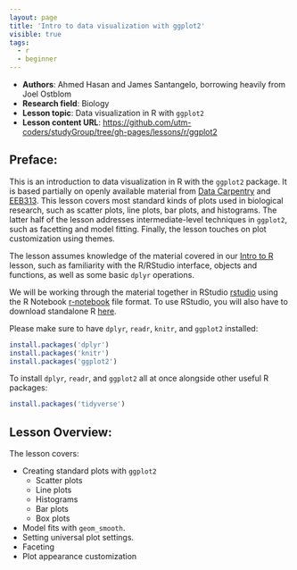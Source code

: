 ```yaml
---
layout: page
title: 'Intro to data visualization with ggplot2'
visible: true
tags:
  - r
  - beginner
---
```


 - **Authors**: Ahmed Hasan and James Santangelo, borrowing heavily from Joel Ostblom
 - **Research field**: Biology
 - **Lesson topic**: Data visualization in R with `ggplot2`
 - **Lesson content URL**: <https://github.com/utm-coders/studyGroup/tree/gh-pages/lessons/r/ggplot2>

## Preface: ##

This is an introduction to data visualization in R with the `ggplot2` package.
It is based partially on openly available material from [Data
Carpentry][data-carpentry] and [EEB313][rcourse]. This lesson covers most
standard kinds of plots used in biological research, such as scatter plots,
line plots, bar plots, and histograms. The latter half of the lesson addresses
intermediate-level techniques in `ggplot2`, such as facetting and model
fitting.  Finally, the lesson touches on plot customization using themes.

The lesson assumes knowledge of the material covered in our [Intro to
R][r-intro] lesson, such as familiarity with the R/RStudio interface, objects
and functions, as well as some basic `dplyr` operations.

We will be working through the material together in RStudio [rstudio] using the
R Notebook [r-notebook] file format. To use RStudio, you will also have to download
standalone R [here][r-install]. 

Please make sure to have `dplyr`, `readr`, `knitr`, and `ggplot2` installed:

```R
install.packages('dplyr')
install.packages('knitr')
install.packages('ggplot2')
```

To install `dplyr`, `readr`, and `ggplot2` all at once alongside 
other useful R packages:

```R
install.packages('tidyverse')
```

## Lesson Overview: ##

The lesson covers:

* Creating standard plots with `ggplot2`
    * Scatter plots
    * Line plots
    * Histograms
    * Bar plots
    * Box plots
* Model fits with `geom_smooth`.
* Setting universal plot settings.
* Faceting
* Plot appearance customization


[data-carpentry]: https://datacarpentry.org/R-ecology-lesson/
[rcourse]: https://uoftcoders.github.io/rcourse/
[rstudio]: https://www.rstudio.com/products/rstudio/download/
[r-install]: https://cran.r-project.org/bin/
[r-intro]: https://github.com/utm-coders/studyGroup/tree/gh-pages/lessons/r/intro
[r-notebook]: https://bookdown.org/yihui/rmarkdown/notebook.html

